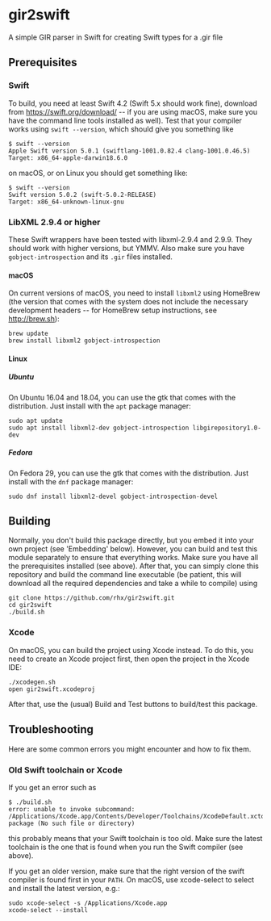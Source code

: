 # gir2swift
A simple GIR parser in Swift for creating Swift types for a .gir file

## Prerequisites

### Swift

To build, you need at least Swift 4.2 (Swift 5.x should work fine), download from https://swift.org/download/ -- if you are using macOS, make sure you have the command line tools installed as well).  Test that your compiler works using `swift --version`, which should give you something like

	$ swift --version
	Apple Swift version 5.0.1 (swiftlang-1001.0.82.4 clang-1001.0.46.5)
	Target: x86_64-apple-darwin18.6.0

on macOS, or on Linux you should get something like:

	$ swift --version
	Swift version 5.0.2 (swift-5.0.2-RELEASE)
	Target: x86_64-unknown-linux-gnu

### LibXML 2.9.4 or higher

These Swift wrappers have been tested with libxml-2.9.4 and 2.9.9.  They should work with higher versions, but YMMV.  Also make sure you have `gobject-introspection` and its `.gir` files installed.

#### macOS

On current versions of macOS, you need to install `libxml2` using HomeBrew (the version that comes with the system does not include the necessary development headers -- for HomeBrew setup instructions, see http://brew.sh):

	brew update
	brew install libxml2 gobject-introspection


#### Linux

##### Ubuntu

On Ubuntu 16.04 and 18.04, you can use the gtk that comes with the distribution.  Just install with the `apt` package manager:

	sudo apt update
	sudo apt install libxml2-dev gobject-introspection libgirepository1.0-dev


##### Fedora

On Fedora 29, you can use the gtk that comes with the distribution.  Just install with the `dnf` package manager:

	sudo dnf install libxml2-devel gobject-introspection-devel


## Building
Normally, you don't build this package directly, but you embed it into your own project (see 'Embedding' below).  However, you can build and test this module separately to ensure that everything works.  Make sure you have all the prerequisites installed (see above).  After that, you can simply clone this repository and build the command line executable (be patient, this will download all the required dependencies and take a while to compile) using

	git clone https://github.com/rhx/gir2swift.git
	cd gir2swift
	./build.sh

### Xcode

On macOS, you can build the project using Xcode instead.  To do this, you need to create an Xcode project first, then open the project in the Xcode IDE:

	./xcodegen.sh
	open gir2swift.xcodeproj

After that, use the (usual) Build and Test buttons to build/test this package.


## Troubleshooting
Here are some common errors you might encounter and how to fix them.

### Old Swift toolchain or Xcode
If you get an error such as

	$ ./build.sh 
	error: unable to invoke subcommand: /Applications/Xcode.app/Contents/Developer/Toolchains/XcodeDefault.xctoolchain/usr/bin/swift-package (No such file or directory)
	
this probably means that your Swift toolchain is too old.  Make sure the latest toolchain is the one that is found when you run the Swift compiler (see above).

  If you get an older version, make sure that the right version of the swift compiler is found first in your `PATH`.  On macOS, use xcode-select to select and install the latest version, e.g.:

	sudo xcode-select -s /Applications/Xcode.app
	xcode-select --install
